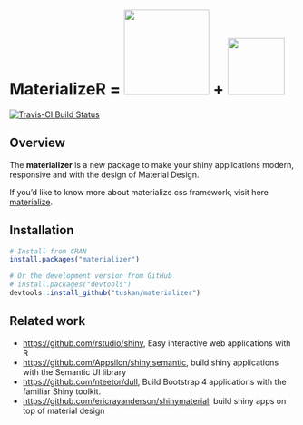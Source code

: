 
<!-- README.md is generated from README.Rmd. Please edit that file -->

<!--
<ul style="display:inline-block; list-style:none; vertical-align:center;">
  <li style="display:inline-block; list-style:none; vertical-align:center;"><h1>MaterializeR</h1></li>
  <li style="display:inline-block; list-style:none; vertical-align:center;"><h1>&ensp; &#61; &ensp;</h1></li>
  <li style="display:inline-block; list-style:none; vertical-align:center;"><img src="http://materializecss.com/res/materialize.svg" width="150"></li>
  <li style="display:inline-block; list-style:none; vertical-align:center;"><h1>&ensp; &#43; &ensp;</h1></li>
  <li style="display:inline-block; list-style:none; vertical-align:center;"><img src="https://www.rstudio.com/wp-content/uploads/2014/04/shiny-400x464.png" height="100"></li>
</ul>

<a style="position:fixed; top:20px; right:20px;" href = "https://travis-ci.org/TuSKan/materializer"><img src = "https://travis-ci.org/TuSKan/materializer.svg?branch=master" alt = "Travis-CI Build Status"></a>
-->

# MaterializeR = <img src="http://materializecss.com/res/materialize.svg" width="150"> + <img src="https://www.rstudio.com/wp-content/uploads/2014/04/shiny-400x464.png" height="100">

[![Travis-CI Build
Status](https://travis-ci.org/TuSKan/materializer.svg?branch=master)](https://travis-ci.org/TuSKan/materializer)

## Overview

The **materializer** is a new package to make your shiny applications
modern, responsive and with the design of Material Design.

If you’d like to know more about materialize css framework, visit here
[materialize](http://materializecss.com/).

## Installation

``` r
# Install from CRAN
install.packages("materializer")

# Or the development version from GitHub
# install.packages("devtools")
devtools::install_github("tuskan/materializer")
```

## Related work

  - <https://github.com/rstudio/shiny>, Easy interactive web
    applications with R
  - <https://github.com/Appsilon/shiny.semantic>, build shiny
    applications with the Semantic UI library
  - <https://github.com/nteetor/dull>, Build Bootstrap 4 applications
    with the familiar Shiny toolkit.
  - <https://github.com/ericrayanderson/shinymaterial>, build shiny apps
    on top of material design
